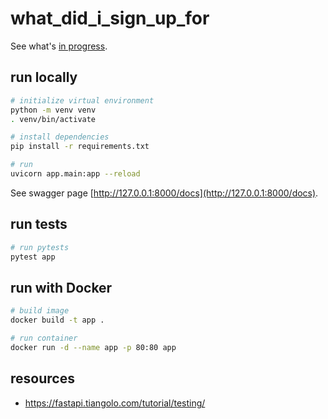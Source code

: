 # what_did_i_sign_up_for

See what's [in progress](./in_progress.md).

## run locally
```bash
# initialize virtual environment
python -m venv venv
. venv/bin/activate

# install dependencies
pip install -r requirements.txt

# run
uvicorn app.main:app --reload
```

See swagger page [http://127.0.0.1:8000/docs](http://127.0.0.1:8000/docs).

## run tests
```bash
# run pytests
pytest app
```

## run with Docker
```bash
# build image
docker build -t app .

# run container
docker run -d --name app -p 80:80 app
```

## resources
- https://fastapi.tiangolo.com/tutorial/testing/